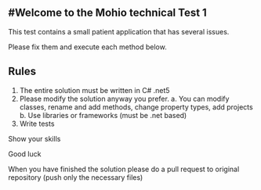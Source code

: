 #Welcome to the Mohio technical Test 1
----
This test contains a small patient application that has several issues.

Please fix them and execute each method below.

Rules
----
1. The entire solution must be written in C# .net5
2. Please modify the solution anyway you prefer. 
	a. You can modify classes, rename and add methods, change property types, add projects 
	b. Use libraries or frameworks (must be .net based)
3. Write tests

Show your skills

Good luck 

When you have finished the solution please do a pull request to original repository (push only the necessary files)
